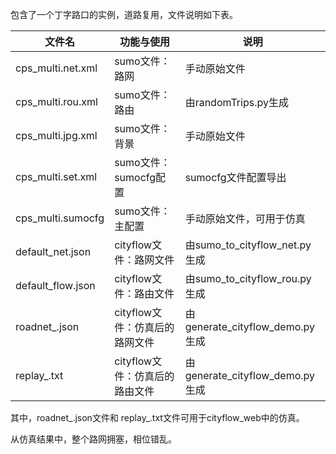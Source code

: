 包含了一个丁字路口的实例，道路复用，文件说明如下表。

| 文件名            | 功能与使用                     | 说明                            |
| ----------------- | ------------------------------ | ------------------------------- |
| cps_multi.net.xml | sumo文件：路网                 | 手动原始文件                    |
| cps_multi.rou.xml | sumo文件：路由                 | 由randomTrips.py生成            |
| cps_multi.jpg.xml | sumo文件：背景                 | 手动原始文件                    |
| cps_multi.set.xml | sumo文件：sumocfg配置          | sumocfg文件配置导出             |
| cps_multi.sumocfg | sumo文件：主配置               | 手动原始文件，可用于仿真        |
| default_net.json  | cityflow文件：路网文件         | 由sumo_to_cityflow_net.py生成   |
| default_flow.json | cityflow文件：路由文件         | 由sumo_to_cityflow_rou.py生成   |
| roadnet_.json     | cityflow文件：仿真后的路网文件 | 由generate_cityflow_demo.py生成 |
| replay_.txt       | cityflow文件：仿真后的路由文件 | 由generate_cityflow_demo.py生成 |



其中，roadnet_.json文件和 replay_.txt文件可用于cityflow_web中的仿真。

从仿真结果中，整个路网拥塞，相位错乱。